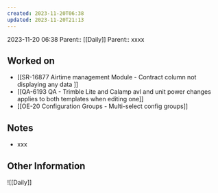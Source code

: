 ```yaml
---
created: 2023-11-20T06:38
updated: 2023-11-20T21:13
---
```

2023-11-20 06:38
Parent:: [[Daily]] 
Parent:: xxxx
## Worked on

- [[SR-16877 Airtime management Module - Contract column not displaying any data ]]
- [[QA-6193 QA - Trimble Lite and Calamp avl and unit power changes applies to both templates when editing one]]
- [[OE-20 Configuration Groups - Multi-select config groups]]

## Notes

- xxx

## Other Information

![[Daily]]
